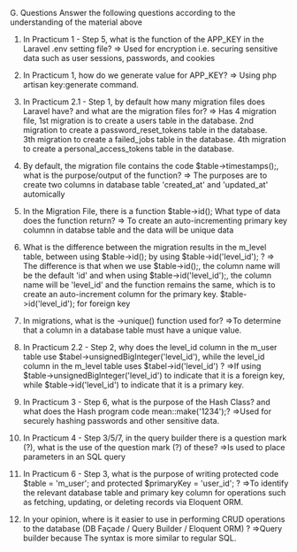 G. Questions
Answer the following questions according to the understanding of the material above
1. In Practicum 1 - Step 5, what is the function of the APP_KEY in the Laravel .env setting file?
=> Used for encryption i.e. securing sensitive data such as user sessions, passwords, and cookies

2. In Practicum 1, how do we generate value for APP_KEY?
=> Using php artisan key:generate command.

3. In Practicum 2.1 - Step 1, by default how many migration files does Laravel have? and what are the migration files for?
=> Has 4 migration file, 
1st migration is to create a users table in the database.
2nd migration to create a password_reset_tokens table in the database.  
3th migration to create a failed_jobs table in the database.
4th migration to create a personal_access_tokens table in the database.

4. By default, the migration file contains the code $table->timestamps();, what is the purpose/output of the function?
=> The purposes are to create two columns in database table 'created_at' and 'updated_at' automically

5. In the Migration File, there is a function $table->id(); What type of data does the function return?
=> To create an auto-incrementing primary key columnn in databse table and the data will be unique data

6. What is the difference between the migration results in the m_level table, between using $table->id(); by using $table->id('level_id'); ?
=> The difference is that when we use $table->id();, the column name will be the default 'id' and when using $table->id('level_id');, the column name will be 'level_id' and the function remains the same, which is to create an auto-increment column for the primary key.
$table->id('level_id'); for foreign key

7. In migrations, what is the ->unique() function used for?
=>To determine that a column in a database table must have a unique value.

8. In Practicum 2.2 - Step 2, why does the level_id column in the m_user table use $tabel->unsignedBigInteger('level_id'), while the level_id column in the m_level table uses $tabel->id('level_id') ?
=>If using $table->unsignedBigInteger('level_id') to indicate that it is a foreign key, while $table->id('level_id') to indicate that it is a primary key.

9. In Practicum 3 - Step 6, what is the purpose of the Hash Class? and what does the Hash program code mean::make('1234');?
=>Used for securely hashing passwords and other sensitive data.

10. In Practicum 4 - Step 3/5/7, in the query builder there is a question mark (?), what is the use of the question mark (?) of these?
=>Is used to place parameters in an SQL query

11. In Practicum 6 - Step 3, what is the purpose of writing protected code $table = 'm_user'; and protected $primaryKey = 'user_id'; ?
=>To identify the relevant database table and primary key column for operations such as fetching, updating, or deleting records via Eloquent ORM.

12. In your opinion, where is it easier to use in performing CRUD operations to the database (DB Façade / Query Builder / Eloquent ORM) ?
=>Query builder because The syntax is more similar to regular SQL.